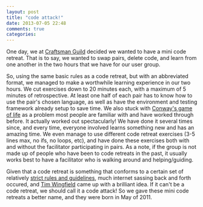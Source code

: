 ```yaml
---
layout: post
title: "code attack!"
date: 2013-07-05 22:48
comments: true
categories: 
---
```

One day, we at [Craftsman Guild](http://craftsmanguild.org) decided we wanted to have a mini code retreat. That is to say, we wanted to swap pairs, delete code, and learn from one another in the two hours that we have for our user group. 

So, using the same basic rules as a code retreat, but with an abbreviated format, we managed to make a worthwhile learning experience in our two hours. We cut exercises down to 20 minutes each, with a maximum of 5 minutes of retrospective. At least one half of each pair has to know how to use the pair's chosen language, as well as have the environment and testing framework already setup to save time. We also stuck with [Conway's game of life](http://en.wikipedia.org/wiki/Conway's_Game_of_Life) as a problem most people are familiar with and have worked through before. It actually worked out spectacularly! We have done it several times since, and every time, everyone involved learns something new and has an amazing time. We even manage to use different code retreat exercises (3-5 lines max, no ifs, no loops, etc), and have done these exercises both with and without the facilitator participating in pairs. As a note, if the group is not made up of people who have been to code retreats in the past, it usually works best to have a facilitator who is walking around and helping/guiding.

Given that a code retreat is something that conforms to a certain set of relatively [strict rules and guidelines](http://coderetreat.org/facilitating), much internet sassing back and forth occured, and [Tim Wingfield](http://twitter.com/timwingfield) came up with a brilliant idea. If it can't be a code retreat, we should call it a code attack! So we gave these mini code retreats a better name, and they were born in May of 2011.